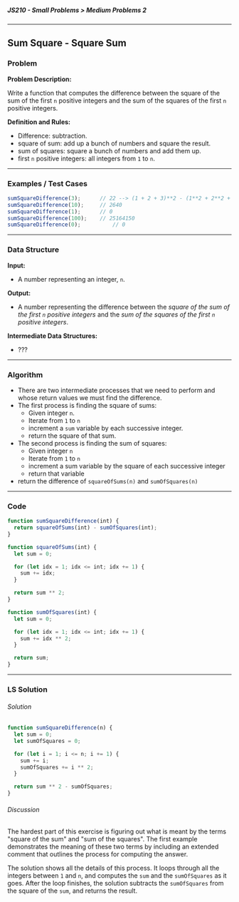 ##### JS210 - Small Problems > Medium Problems 2

---

## Sum Square - Square Sum

### Problem

**Problem Description:**

Write a function that computes the difference between the square of the sum of the first `n` positive integers and the sum of the squares of the first `n` positive integers.  

**Definition and Rules:**

* Difference: subtraction.
* square of sum: add up a bunch of numbers and square the result.
* sum of squares: square a bunch of numbers and add them up.
* first `n` positive integers: all integers from `1` to `n`.

---

### Examples / Test Cases

```javascript
sumSquareDifference(3);      // 22 --> (1 + 2 + 3)**2 - (1**2 + 2**2 + 3**2)
sumSquareDifference(10);     // 2640
sumSquareDifference(1);      // 0
sumSquareDifference(100);    // 25164150
sumSquareDifference(0);			 // 0
```

---

### Data Structure

**Input:**

* A number representing an integer, `n`.

**Output:**

* A number representing the difference between the _square of the sum of the first `n` positive integers_ and the _sum of the squares of the first `n` positive integers_.

**Intermediate Data Structures:**

* ???

---

### Algorithm

* There are two intermediate processes that we need to perform and whose return values we must find the difference.
* The first process is finding the square of sums:
  * Given integer `n`.
  * Iterate from `1` to `n`
  * increment a `sum` variable by each successive integer.
  * return the square of that sum.
* The second process is finding the sum of squares:
  * Given integer `n`
  * Iterate from `1` to `n`
  * increment a sum variable by the square of each successive integer
  * return that variable
* return the difference of `squareOfSums(n)` and `sumOfSquares(n)`

---

### Code

```javascript
function sumSquareDifference(int) {
  return squareOfSums(int) - sumOfSquares(int);
}

function squareOfSums(int) {
  let sum = 0;

  for (let idx = 1; idx <= int; idx += 1) {
    sum += idx;
  }

  return sum ** 2;
}

function sumOfSquares(int) {
  let sum = 0;

  for (let idx = 1; idx <= int; idx += 1) {
    sum += idx ** 2;
  }

  return sum;
}
```

---

### LS Solution

###### Solution

```javascript
function sumSquareDifference(n) {
  let sum = 0;
  let sumOfSquares = 0;

  for (let i = 1; i <= n; i += 1) {
    sum += i;
    sumOfSquares += i ** 2;
  }

  return sum ** 2 - sumOfSquares;
}
```

###### Discussion

The hardest part of this exercise is figuring out what is meant by the terms "square of the sum" and "sum of the squares". The first example demonstrates the meaning of these two terms by including an extended comment that outlines the process for computing the answer.  

The solution shows all the details of this process. It loops through all the integers between `1` and `n`, and computes the `sum` and the `sumOfSquares` as it goes. After the loop finishes, the solution subtracts the `sumOfSquares` from the square of the `sum`, and returns the result.  

